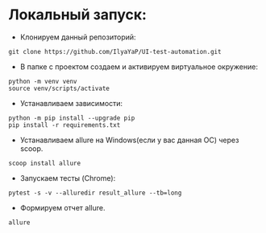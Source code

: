 # Локальный запуск:
- Клонируем данный репозиторий:
```
git clone https://github.com/IlyaYaP/UI-test-automation.git
```
- В папке с проектом создаем и активируем виртуальное окружение:
```
python -m venv venv
source venv/scripts/activate
```
- Устанавливаем зависимости:
```
python -m pip install --upgrade pip
pip install -r requirements.txt
```
- Устанавливаем allure на Windows(если у вас данная ОС) через scoop.
```
scoop install allure 
```
- Запускаем тесты (Chrome):
```
pytest -s -v --alluredir result_allure --tb=long
```
- Формируем отчет allure.
```
allure 
